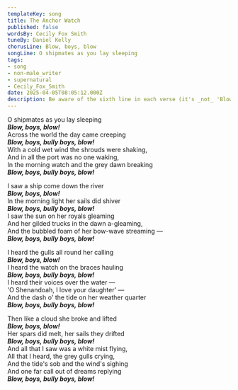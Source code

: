 ```yaml
---
templateKey: song
title: The Anchor Watch
published: false
wordsBy: Cecily Fox Smith
tuneBy: Daniel Kelly
chorusLine: Blow, boys, blow
songLine: O shipmates as you lay sleeping
tags:
- song
- non-male_writer
- supernatural
- Cecily_Fox_Smith
date: 2025-04-05T08:05:12.000Z
description: Be aware of the sixth line in each verse (it's _not_ 'Blow boys blow') and the additional line in the final verse.
---
```

O shipmates as you lay sleeping\
***Blow, boys, blow!***\
Across the world the day came creeping\
***Blow, boys, bully boys, blow!***\
With a cold wet wind the shrouds were shaking,\
And in all the port was no one waking,\
In the morning watch and the grey dawn breaking\
***Blow, boys, bully boys, blow!***
 
I saw a ship come down the river\
***Blow, boys, blow!***\
In the morning light her sails did shiver\
***Blow, boys, bully boys, blow!***\
I saw the sun on her royals gleaming\
And her gilded trucks in the dawn a-gleaming,\
And the bubbled foam of her bow-wave streaming —\
***Blow, boys, bully boys, blow!***
 
I heard the gulls all round her calling\
***Blow, boys, blow!***\
I heard the watch on the braces hauling\
***Blow, boys, bully boys, blow!***\
I heard their voices over the water —\
'O Shenandoah, I love your daughter' —\
And the dash o' the tide on her weather quarter\
***Blow, boys, bully boys, blow!***

Then like a cloud she broke and lifted\
***Blow, boys, blow!***\
Her spars did melt, her sails they drifted\
***Blow, boys, bully boys, blow!***\
And all that I saw was a white mist flying,\
All that I heard, the grey gulls crying,\
And the tide's sob and the wind's sighing\
And one far call out of dreams replying\
***Blow, boys, bully boys, blow!***
